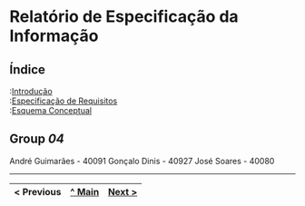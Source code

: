 # Relatório de Especificação da Informação

## Índice

:[Introdução](rei01.md)  
:[Especificação de Requisitos](rei02.md)  
:[Esquema Conceptual](rei03.md)  

## Group _04_

André Guimarães - 40091
Gonçalo Dinis - 40927
José Soares - 40080

---
< Previous | [^ Main](https://github.com/JoseMSoares/TCM22-SIBD-G04) | [Next >](rei01.md)
:--- | :---: | ---: 